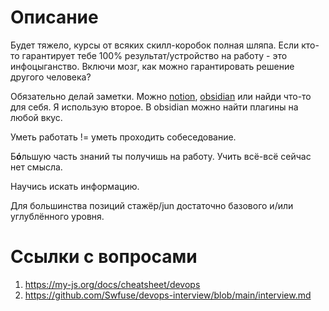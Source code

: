 # Описание
Будет тяжело, курсы от всяких скилл-коробок полная шляпа. Если кто-то гарантирует тебе 100% результат/устройство на работу - это инфоцыганство. Включи мозг, как можно гарантировать решение другого человека?

Обязательно делай заметки. Можно [notion](https://www.notion.com/), [obsidian](https://obsidian.md/) или найди что-то для себя. Я использую второе. В obsidian можно найти плагины на любой вкус.

Уметь работать != уметь проходить собеседование.

Б**ó**льшую часть знаний ты получишь на работу. Учить всё-всё сейчас нет смысла.

Научись искать информацию.

Для большинства позиций стажёр/jun достаточно базового и/или углублённого уровня.

# Ссылки с вопросами
1. https://my-js.org/docs/cheatsheet/devops
2. https://github.com/Swfuse/devops-interview/blob/main/interview.md